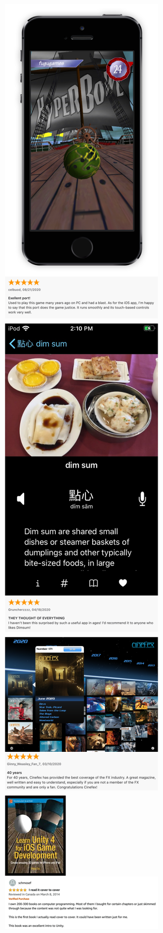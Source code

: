 [![hyperbowl](/images/hyperbowl/hyperbowlhighseasscreenshot/hyperbowlhighseas.png)](https://apps.apple.com/us/app/hyperbowl/id344209253)
[![hyperbowl](/images/hyperbowl/appstore/8-21-2020.png)](https://apps.apple.com/us/app/hyperbowl/id344209253)

[![talkdimsum](/images/talkdimsum/screenshots/talkdimsumdark.jpg)](https://apps.apple.com/us/app/talk-dim-sum/id953929066)
[![talkdimsum](/images/talkdimsum/appstore/talkdimsum-4-18-2020.png)](https://apps.apple.com/us/app/talk-dim-sum/id953929066)

[![cinefex](/images/cinefex/screenshots/cinefexscreenshot.png)](https://apps.apple.com/us/app/cinefex/id512379220)
[![cinefex](/images/cinefex/appstore/3-10-2020.png)](https://apps.apple.com/us/app/cinefex/id512379220)

[![learnunity](/images/learnunity/cover.jpg)](https://www.amazon.com/Learn-Unity-Development-Technology-Action/dp/1430248750)
[![learnunity](/images/learnunity/reviews/learnunityreview.png)](https://www.amazon.com/Learn-Unity-Development-Technology-Action/dp/1430248750)
